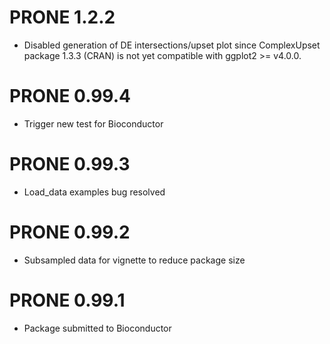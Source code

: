 # PRONE 1.2.2

* Disabled generation of DE intersections/upset plot since ComplexUpset package 1.3.3 (CRAN) is not yet compatible with ggplot2 >= v4.0.0. 

# PRONE 0.99.4

* Trigger new test for Bioconductor

# PRONE 0.99.3

* Load_data examples bug resolved

# PRONE 0.99.2

* Subsampled data for vignette to reduce package size

# PRONE 0.99.1

* Package submitted to Bioconductor
